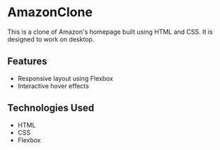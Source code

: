 # AmazonClone
This is a clone of Amazon's homepage built using HTML and CSS. It is designed to work on desktop.

## Features
- Responsive layout using Flexbox 
- Interactive hover effects

## Technologies Used
- HTML
- CSS
- Flexbox
